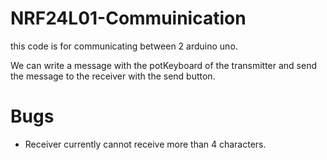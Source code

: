 # NRF24L01-Commuinication
this code is for communicating between 2 arduino uno.

We can write a message with the potKeyboard of the transmitter and send the message to the receiver with the send button.


# Bugs
- Receiver currently cannot receive more than 4 characters.
